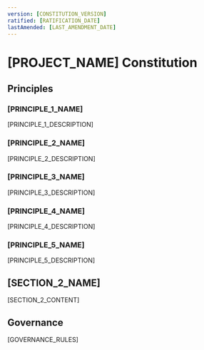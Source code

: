 ```yaml
---
version: [CONSTITUTION_VERSION]
ratified: [RATIFICATION_DATE]
lastAmended: [LAST_AMENDMENT_DATE]
---
```

<!-- Example: version: 2.1.1, ratified: 2025-10-21, lastAmended: 2025-10-21 -->
<!--
  AMENDMENT REPORT
  ===

  [SUMMARY_OF_CHANGES]
-->

# [PROJECT_NAME] Constitution
<!-- Example: Spec Constitution, TaskFlow Constitution, etc. -->

## Principles

### [PRINCIPLE_1_NAME]
<!-- Example: I. Test-First (NON-NEGOTIABLE) -->
[PRINCIPLE_1_DESCRIPTION]
<!-- Example: TDD mandatory: Tests written → User approved → Tests fail → Then implement; Red-Green-Refactor cycle strictly enforced -->

### [PRINCIPLE_2_NAME]
<!-- Example: II. Integration Testing -->
[PRINCIPLE_2_DESCRIPTION]
<!-- Example: Focus areas requiring integration tests: user-facing oriented over unit tests, making sure new features work end-to-end -->

### [PRINCIPLE_3_NAME]
<!-- Example: III. Simplicity and YAGNI -->
[PRINCIPLE_3_DESCRIPTION]
<!-- Example: Start simple and stupid, only implement what is necessary now; Incrementally enhance as needed -->

### [PRINCIPLE_4_NAME]
<!-- Example: IV. Cohesion over Coupling -->
[PRINCIPLE_4_DESCRIPTION]
<!-- Example: Group related functionality together as modules, libraries, or services; Use simple and clear interfaces for interaction -->

### [PRINCIPLE_5_NAME]
<!-- Example: V. Observability, VI. Versioning & Breaking Changes, VII. Convention over Configuration -->
[PRINCIPLE_5_DESCRIPTION]
<!-- Example: Structured logging required; Or: MAJOR.MINOR.BUILD format; Or: minimize configuration files by following conventions -->

## [SECTION_2_NAME]
<!-- Example: Other Requirements, Technical Standards, etc. -->
<!-- Omit if not applicable or not needed -->

[SECTION_2_CONTENT]
<!-- Example: Performance requirements, security standards, coding style guidelines, etc. -->

## Governance
<!-- Example: Approval processes, review requirements, compliance checks, etc. -->

[GOVERNANCE_RULES]
<!-- Example: All changes must be reviewed by at least two team members; Self-reviews before submission; All changes must pass CI tests before merging, the security review for sensitive modules, etc. -->
